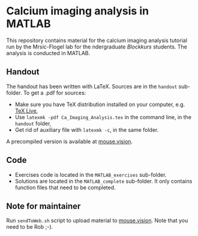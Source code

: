 # Calcium imaging analysis in MATLAB

This repository contains material for the calcium imaging analysis tutorial
run by the Mrsic-Flogel lab for the ndergraduate *Blockkurs* students. 
The analysis is conducted in MATLAB. 


## Handout

The handout has been written with LaTeX. Sources are in the `handout` sub-folder.
To get a .pdf for sources:

- Make sure you have TeX distribution installed on your computer, e.g.
  [TeX Live](https://www.tug.org/texlive/),
- Use `latexmk -pdf Ca_Imaging_Analysis.tex` in the command line, in the
  `handout` folder,
- Get rid of auxiliary file with `latexmk -c`, in the same folder.

A precompiled version is available at
[mouse.vision](http://mouse.vision/Ca_Imaging_Analysis.pdf).


## Code

- Exercises code is located in the `MATLAB_exercises` sub-folder.
- Solutions are located in the `MATLAB_complete` sub-folder. It only contains
  function files that need to be completed.


## Note for maintainer

Run `sendToWeb.sh` script to upload material to
[mouse.vision](http://mouse.vision). Note that you need to be Rob ;-).
